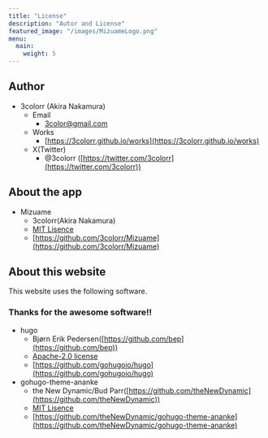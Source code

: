 ```yaml
---
title: "License"
description: "Autor and License"
featured_image: "/images/MizuameLogo.png"
menu:
  main:
    weight: 5
---
```


## Author
- 3colorr (Akira Nakamura)
  - Email
    - 3color@gmail.com
  - Works
    - [https://3colorr.github.io/works](https://3colorr.github.io/works)
  - X(Twitter)
    - @3colorr ([https://twitter.com/3colorr](https://twitter.com/3colorr))

## About the app
- Mizuame
  - 3colorr(Akira Nakamura)
  - [MIT Lisence](https://github.com/3colorr/Mizuame/blob/main/LICENSE)
  - [https://github.com/3colorr/Mizuame](https://github.com/3colorr/Mizuame)

## About this website
This website uses the following software.
### Thanks for the awesome software!!
- hugo
  - Bjørn Erik Pedersen([https://github.com/bep](https://github.com/bep))
  - [Apache-2.0 license](https://github.com/gohugoio/hugo/blob/master/LICENSE)
  - [https://github.com/gohugoio/hugo](https://github.com/gohugoio/hugo) 
- gohugo-theme-ananke
  - the New Dynamic/Bud Parr([https://github.com/theNewDynamic](https://github.com/theNewDynamic))
  - [MIT Lisence](https://github.com/theNewDynamic/gohugo-theme-ananke/blob/master/LICENSE.md)
  - [https://github.com/theNewDynamic/gohugo-theme-ananke](https://github.com/theNewDynamic/gohugo-theme-ananke)
